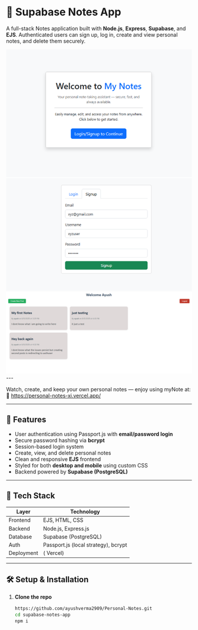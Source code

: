 # 📝 Supabase Notes App

A full-stack Notes application built with **Node.js**, **Express**, **Supabase**, and **EJS**. Authenticated users can sign up, log in, create and view personal notes, and delete them securely.

<img src="./public/assets/homepage.png" />
<img src="./public/assets/signup.png" />
<img src="./public/assets/mainpage.png" />
---

Watch, create, and keep your own personal notes — enjoy using myNote at:
🔗 https://personal-notes-xi.vercel.app/





---

## 🚀 Features

- User authentication using Passport.js with **email/password login**
- Secure password hashing via **bcrypt**
- Session-based login system
- Create, view, and delete personal notes
- Clean and responsive **EJS** frontend
- Styled for both **desktop and mobile** using custom CSS
- Backend powered by **Supabase (PostgreSQL)**

---

## 🧠 Tech Stack

| Layer       | Technology                |
|------------|---------------------------|
| Frontend   | EJS, HTML, CSS            |
| Backend    | Node.js, Express.js       |
| Database   | Supabase (PostgreSQL)     |
| Auth       | Passport.js (local strategy), bcrypt |
| Deployment | ( Vercel) |

---

## 🛠️ Setup & Installation

1. **Clone the repo**
   ```bash
   https://github.com/ayushverma2909/Personal-Notes.git
   cd supabase-notes-app
   npm i
